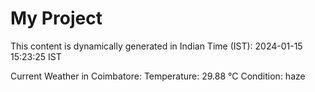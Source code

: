 # My Project

This content is dynamically generated in Indian Time (IST): 2024-01-15 15:23:25 IST


Current Weather in Coimbatore:
Temperature: 29.88 °C
Condition: haze
